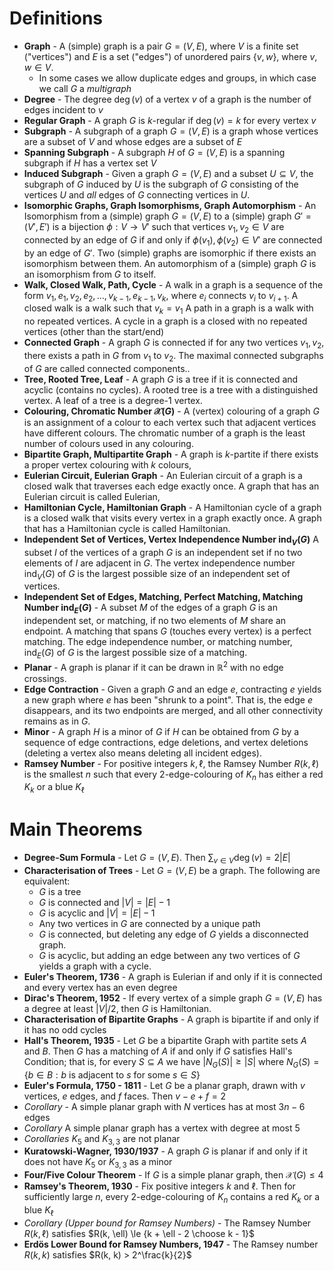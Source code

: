 # Definitions 

- **Graph** - A (simple) graph is a pair $G = (V, E)$, where $V$ is a finite set ("vertices") and $E$ is a set ("edges") of unordered pairs $\{v, w\}$, where $v, w \in V$.
	- In some cases we allow duplicate edges and groups, in which case we call $G$ a *multigraph*
- **Degree** - The degree $\deg (v)$ of a vertex $v$ of a graph is the number of edges incident to $v$
- **Regular Graph** - A graph $G$ is $k$-regular if $\deg (v) = k$ for every vertex $v$
- **Subgraph** - A subgraph of a graph $G = (V, E)$ is a graph whose vertices are a subset of $V$ and whose edges are a subset of $E$
- **Spanning Subgraph** - A subgraph $H$ of $G = (V, E)$ is a spanning subgraph if $H$ has a vertex set $V$
- **Induced Subgraph** - Given a graph $G = (V, E)$ and a subset $U \subseteq V$, the subgraph of $G$ induced by $U$ is the subgraph of $G$ consisting of the vertices $U$ and *all* edges of $G$ connecting vertices in $U$. 
- **Isomorphic Graphs, Graph Isomorphisms, Graph Automorphism** - An Isomorphism from a (simple) graph $G = (V, E)$ to a (simple) graph $G' = (V', E')$ is a bijection $\phi : V \to V'$ such that vertices $v_1, v_2 \in V$ are connected by an edge of $G$ if and only if $\phi(v_1), \phi(v_2) \in V'$ are connected by an edge of $G'$. Two (simple) graphs are isomorphic if there exists an isomorphism between them. An automorphism of a (simple) graph $G$ is an isomorphism from $G$ to itself.
- **Walk, Closed Walk, Path, Cycle** - A walk in a graph is a sequence of the form $v_1, e_1, v_2, e_2,...,v_{k - 1}, e_{k-1}, v_k$, where $e_i$ connects $v_i$ to $v_{i + 1}$. A closed walk is a walk such that $v _ k = v _ 1$ A path in a graph is a walk with no repeated vertices. A cycle in a graph is a closed with no repeated vertices (other than the start/end)
- **Connected Graph** - A graph $G$ is connected if for any two vertices $v_1, v_2$, there exists a path in $G$ from $v_1$ to $v_2$. The maximal connected subgraphs of $G$ are called connected components.. 
- **Tree, Rooted Tree, Leaf** - A graph $G$ is a tree if it is connected and acyclic (contains no cycles). A rooted tree is a tree with a distinguished vertex. A leaf of a tree is a degree-1 vertex. 
- **Colouring, Chromatic Number $\mathcal{X}(G)$** - A (vertex) colouring of a graph $G$ is an assignment of a colour to each vertex such that adjacent vertices have different colours. The chromatic number of a graph is the least number of colours used in any colouring. 
- **Bipartite Graph, Multipartite Graph** - A graph is $k$-partite if there exists a proper vertex colouring with $k$ colours, 
- **Eulerian Circuit, Eulerian Graph** - An Eulerian circuit of a graph is a closed walk that traverses each edge exactly once. A graph that has an Eulerian circuit is called Eulerian, 
- **Hamiltonian Cycle, Hamiltonian Graph** - A Hamiltonian cycle of a graph is a closed walk that visits every vertex in a graph exactly once. A graph that has a Hamiltonian cycle is called Hamiltonian. 
- **Independent Set of Vertices, Vertex Independence Number $\operatorname{ind}_V(G)$** A subset $I$ of the vertices of a graph $G$ is an independent set if no two elements of $I$ are adjacent in $G$. The vertex independence number $\operatorname{ind}_V(G)$ of $G$ is the largest possible size of an independent set of vertices. 
- **Independent Set of Edges, Matching, Perfect Matching, Matching Number $\operatorname{ind}_E(G)$** - A subset $M$ of the edges of a graph $G$ is an independent set, or matching, if no two elements of $M$ share an endpoint. A matching that spans $G$ (touches every vertex) is a perfect matching. The edge independence number, or matching number, $\operatorname{ind}_E(G)$ of $G$ is the largest possible size of a matching. 
- **Planar** - A graph is planar if it can be drawn in $\mathbb{R}^2$ with no edge crossings. 
- **Edge Contraction** - Given a graph $G$ and an edge $e$, contracting $e$ yields a new graph where $e$ has been "shrunk to a point". That is, the edge $e$ disappears, and its two endpoints are merged, and all other connectivity remains as in $G$. 
- **Minor** - A graph $H$ is a minor of $G$ if $H$ can be obtained from $G$ by a sequence of edge contractions, edge deletions, and vertex deletions (deleting a vertex also means deleting all incident edges). 
- **Ramsey Number** - For positive integers $k, \ell$, the Ramsey Number $R(k, \ell)$ is the smallest $n$ such that every 2-edge-colouring of $K_n$ has either a red $K_k$ or a blue $K_\ell$

# Main Theorems 
- **Degree-Sum Formula** - Let $G = (V, E)$. Then $\sum_{v \in V} \deg(v) = 2|E|$
- **Characterisation of Trees** - Let $G = (V, E)$ be a graph. The following are equivalent:
	- $G$ is a tree
	- $G$ is connected and $|V| = |E| - 1$
	- $G$ is acyclic and $|V| = |E|-1$
	- Any two vertices in $G$ are connected by a unique path 
	- $G$ is connected, but deleting any edge of $G$ yields a disconnected graph. 
	- $G$ is acyclic, but adding an edge between any two vertices of $G$ yields a graph with a cycle.
- **Euler's Theorem, 1736** - A graph is Eulerian if and only if it is connected and every vertex has an even degree
- **Dirac's Theorem, 1952** - If every vertex of a simple graph $G = (V, E)$ has a degree at least $|V| / 2$, then $G$ is Hamiltonian. 
- **Characterisation of Bipartite Graphs** - A graph is bipartite if and only if it has no odd cycles
- **Hall's Theorem, 1935** - Let $G$ be a bipartite Graph with partite sets $A$ and $B$. Then $G$ has a matching of $A$ if and only if $G$ satisfies Hall's Condition; that is, for every $S \subseteq A$ we have $|N_G(S)| \ge |S|$ where $N_G(S) = \{b \in B: b \text{ is adjacent to } s \text{ for some } s \in S\}$
- **Euler's Formula, 1750 - 1811** - Let $G$ be a planar graph, drawn with $v$ vertices, $e$ edges, and $f$ faces. Then $v - e + f = 2$
- *Corollary* - A simple planar graph with $N$ vertices has at most $3n - 6$ edges 
- *Corollary* A simple planar graph has a vertex with degree at most 5
- *Corollaries* $K_5$ and $K_{3, 3}$ are not planar
- **Kuratowski-Wagner, 1930/1937** - A graph $G$ is planar if and only if it does not have $K_5$ or $K_{3, 3}$ as a minor
- **Four/Five Colour Theorem** - If $G$ is a simple planar graph, then $\mathcal{X}(G) \le 4$
- **Ramsey's Theorem, 1930** - Fix positive integers $k$ and $\ell$. Then for sufficiently large $n$, every 2-edge-colouring of $K_n$ contains a red $K_k$ or a blue $K_\ell$ 
- *Corollary (Upper bound for Ramsey Numbers)* - The Ramsey Number $R(k, \ell)$ satisfies $R(k, \ell) \le {k + \ell - 2 \choose k - 1}$
- **Erdös Lower Bound for Ramsey Numbers, 1947** - The Ramsey number $R(k, k)$ satisfies $R(k, k) > 2^\frac{k}{2}$
